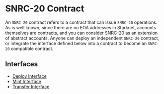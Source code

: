 # SNRC-20 Contract

An `SNRC-20` contract refers to a contract that can issue `SNRC-20` operations. As is well known, since there are no EOA addresses in Starknet, accounts themselves are contracts, and you can consider SNRC-20 as an extension of abstract accounts. Anyone can deploy an independent `SNRC-20` contract, or integrate the interface defined below into a contract to become an `SNRC-20` compatible contract.

## Interfaces

- [Deploy Interface](Deploy_Interface.md)
- [Mint Interface](Mint_Interface.md)
- [Transfer Interface](Transfer_Interface.md)